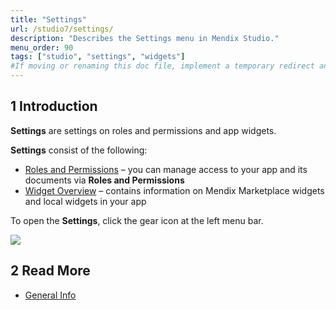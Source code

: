 ```yaml
---
title: "Settings"
url: /studio7/settings/
description: "Describes the Settings menu in Mendix Studio."
menu_order: 90
tags: ["studio", "settings", "widgets"]
#If moving or renaming this doc file, implement a temporary redirect and let the respective team know they should update the URL in the product. See Mapping to Products for more details.
---
```


## 1 Introduction

**Settings** are settings on roles and permissions and app widgets. 

**Settings** consist of the following:

* [Roles and Permissions](settings-security) – you can manage access to your app and its documents via **Roles and Permissions**
* [Widget Overview](settings-widget-overview) – contains information on Mendix Marketplace widgets and local widgets in your app

To open the **Settings**, click the gear icon at the left menu bar.

![](attachments/settings/settings-icon.png)

## 2 Read More

* [General Info](general)
